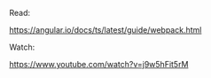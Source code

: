 Read:

https://angular.io/docs/ts/latest/guide/webpack.html

Watch:

https://www.youtube.com/watch?v=j9w5hFit5rM
